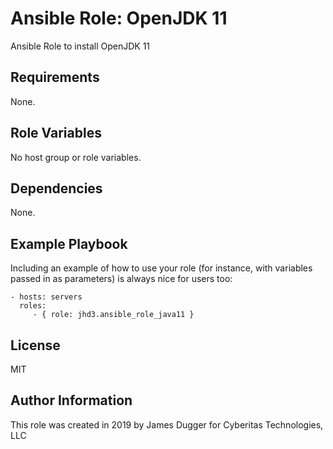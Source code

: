 Ansible Role: OpenJDK 11
=========

Ansible Role to install OpenJDK 11

Requirements
------------

None.

Role Variables
--------------

No host group or role variables.

Dependencies
------------

None.

Example Playbook
----------------

Including an example of how to use your role (for instance, with variables passed in as parameters) is always nice for users too:

    - hosts: servers
      roles:
         - { role: jhd3.ansible_role_java11 }

License
-------

MIT

Author Information
------------------

This role was created in 2019 by James Dugger for Cyberitas Technologies, LLC
